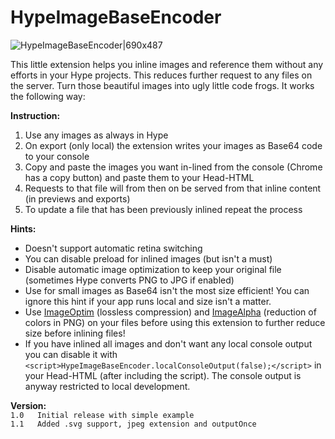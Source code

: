 # HypeImageBaseEncoder
![HypeImageBaseEncoder|690x487](https://forums.tumult.com/uploads/db2156/original/3X/2/d/2d730a385391a230967ece794f8656718f5fd70d.png) 

This little extension helps you inline images and reference them without any efforts in your Hype projects. This reduces further request to any files on the server. Turn those beautiful images into ugly little code frogs. It works the following way:

**Instruction:**
1. Use any images as always in Hype
2. On export (only local) the extension writes your images as Base64 code to your console
3. Copy and paste the images you want in-lined from the console (Chrome has a copy button) and paste them to your Head-HTML
4. Requests to that file will from then on be served from that inline content (in previews and exports)
5. To update a file that has been previously inlined repeat the process

**Hints:**
* Doesn't support automatic retina switching
* You can disable preload for inlined images (but isn't a must)
* Disable automatic image optimization to keep your original file (sometimes Hype converts PNG to JPG if enabled)
* Use for small images as Base64 isn't the most size efficient! You can ignore this hint if your app runs local and size isn't a matter. 
* Use [ImageOptim](https://imageoptim.com/) (lossless compression) and [ImageAlpha](https://pngmini.com/) (reduction of colors in PNG) on your files before using this extension to further reduce size before inlining files!
* If you have inlined all images and don't want any local console output you can disable it with `<script>HypeImageBaseEncoder.localConsoleOutput(false);</script>` in your Head-HTML (after including the script). The console output is anyway restricted to local development.

**Version:**\
`1.0   Initial release with simple example`\
`1.1   Added .svg support, jpeg extension and outputOnce`
